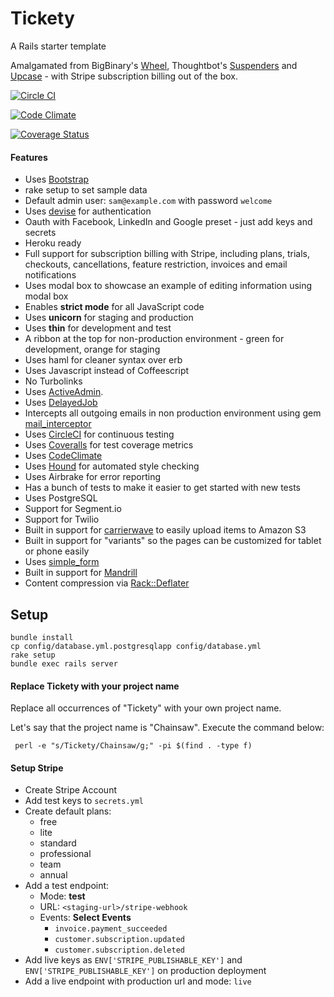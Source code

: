 # Tickety
A Rails starter template

Amalgamated from BigBinary's [Wheel](http://github.com/bigbinary/wheel), Thoughtbot's [Suspenders](https://github.com/thoughtbot/suspenders) and [Upcase](http://upcase.com) - with Stripe subscription billing out of the box.

[![Circle CI](https://circleci.com/gh/heyogrady/jumpstart/tree/master.svg?style=svg)](https://circleci.com/gh/heyogrady/jumpstart/tree/master)

[![Code Climate](https://codeclimate.com/github/heyogrady/jumpstart/badges/gpa.svg)](https://codeclimate.com/github/heyogrady/jumpstart)

[![Coverage Status](https://coveralls.io/repos/heyogrady/jumpstart/badge.svg)](https://coveralls.io/r/heyogrady/jumpstart)

#### Features

- Uses [Bootstrap](http://getbootstrap.com)
- rake setup to set sample data
- Default admin user: `sam@example.com` with password `welcome`
- Uses [devise](https://github.com/plataformatec/devise) for authentication
- Oauth with Facebook, LinkedIn and Google preset - just add keys and secrets
- Heroku ready
- Full support for subscription billing with Stripe, including plans, trials, checkouts, cancellations, feature restriction, invoices and email notifications
- Uses modal box to showcase an example of editing information using modal box
- Enables __strict mode__ for all JavaScript code
- Uses __unicorn__ for staging and production
- Uses __thin__ for development and test
- A ribbon at the top for non-production environment - green for development, orange for staging
- Uses haml for cleaner syntax over erb
- Uses Javascript instead of Coffeescript
- No Turbolinks
- Uses [ActiveAdmin](http://activeadmin.info).
- Uses [DelayedJob](https://github.com/collectiveidea/delayed_job)
- Intercepts all outgoing emails in non production environment using gem [mail_interceptor](https://github.com/bigbinary/mail_interceptor)
- Uses [CircleCI](https://circleci.com) for continuous testing
- Uses [Coveralls](https://coveralls.com) for test coverage metrics
- Uses [CodeClimate](https://codeclimate.com)
- Uses [Hound](http://houndci.com) for automated style checking
- Uses Airbrake for error reporting
- Has a bunch of tests to make it easier to get started with new tests
- Uses PostgreSQL
- Support for Segment.io
- Support for Twilio
- Built in support for [carrierwave](https://github.com/carrierwaveuploader/carrierwave) to easily upload items to Amazon S3
- Built in support for "variants" so the pages can be customized for tablet or phone easily
- Uses [simple_form](https://github.com/plataformatec/simple_form)
- Built in support for [Mandrill](http://how-we-work.bigbinary.com/externalservices/mandrill.html)
- Content compression via [Rack::Deflater](https://github.com/rack/rack/blob/master/lib/rack/deflater.rb)

Setup
-----

```
bundle install
cp config/database.yml.postgresqlapp config/database.yml
rake setup
bundle exec rails server
```

#### Replace Tickety with your project name

Replace all occurrences of "Tickety" with your own project name.

Let's say that the project name is "Chainsaw". Execute the command below:

```
 perl -e "s/Tickety/Chainsaw/g;" -pi $(find . -type f)
```

#### Setup Stripe

* Create Stripe Account
* Add test keys to `secrets.yml`
* Create default plans:
  - free
  - lite
  - standard
  - professional
  - team
  - annual
* Add a test endpoint:
  - Mode: __test__
  - URL: `<staging-url>/stripe-webhook`
  - Events: __Select Events__
    - `invoice.payment_succeeded`
    - `customer.subscription.updated`
    - `customer.subscription.deleted`
* Add live keys as `ENV['STRIPE_PUBLISHABLE_KEY']` and `ENV['STRIPE_PUBLISHABLE_KEY']` on production deployment
* Add a live endpoint with production url and mode: `live`
